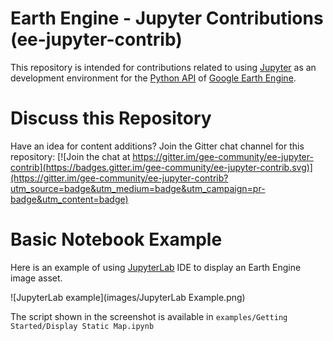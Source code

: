 # Earth Engine - Jupyter Contributions (ee-jupyter-contrib)

This repository is intended for contributions related to  using [Jupyter](http://jupyter.org/)
as an development environment for the [Python API](https://github.com/google/earthengine-api/tree/master/python)
of [Google Earth Engine](https://earthengine.google.com).

# Discuss this Repository

Have an idea for content additions? Join the Gitter chat channel for this repository:
[![Join the chat at https://gitter.im/gee-community/ee-jupyter-contrib](https://badges.gitter.im/gee-community/ee-jupyter-contrib.svg)](https://gitter.im/gee-community/ee-jupyter-contrib?utm_source=badge&utm_medium=badge&utm_campaign=pr-badge&utm_content=badge)

# Basic Notebook Example

Here is an example of using [JupyterLab](https://github.com/jupyterlab/jupyterlab) IDE to display an
Earth Engine image asset.

![JupyterLab example](images/JupyterLab Example.png)

The script shown in the screenshot is available in `examples/Getting Started/Display Static Map.ipynb`
